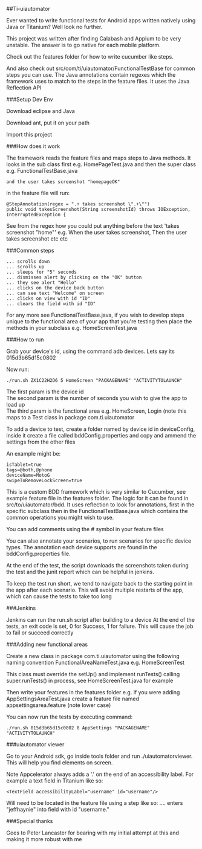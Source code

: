 ##Ti-uiautomator

Ever wanted to write functional tests for Android apps written natively using Java or Titanium? Well look no further.

This project was written after finding Calabash and Appium to be very unstable. The answer is to go native for each mobile platform.

Check out the features folder for how to write cucumber like steps.

And also check out src/com/ti/uiautomator/FunctionalTestBase for common steps you can use. The Java annotations contain regexes which the framework uses to match to the steps in the feature files. It uses the Java Reflection API

###Setup Dev Env

Download eclipse and Java

Download ant, put it on your path

Import this project

###How does it work

The framework reads the feature files and maps steps to Java methods. It looks in the sub class first e.g. HomePageTest.java and then the super class e.g. FunctionalTestBase.java

```
and the user takes screenshot "homepageOK"
```

in the feature file will run:

```
@StepAnnotation(regex = ".+ takes screenshot \".+\"")
public void takesScreenshot(String screenshotId) throws IOException, InterruptedException {
```

See from the regex how you could put anything before the text 'takes screenshot "home"'
e.g. When the user takes screenshot, Then the user takes screenshot etc etc

###Common steps

```
... scrolls down
... scrolls up
... sleeps for "5" seconds
... dismisses alert by clicking on the "OK" button
... they see alert "Hello"
... clicks on the device back button
... can see text "Welcome" on screen
... clicks on view with id "ID"
... clears the field with id "ID"
```

For any more see FunctionalTestBase.java, if you wish to develop steps unique to the functional area of your app that you're testing then place the methods in your subclass e.g. HomeScreenTest.java

###How to run

Grab your device's id, using the command adb devices. Lets say its 015d3b65d15c0802

Now run:

```
./run.sh ZX1C22H2D6 5 HomeScreen "PACKAGENAME" "ACTIVITYTOLAUNCH"
```

The first param is the device id<br/>
The second param is the number of seconds you wish to give the app to load up<br/>
The third param is the functional area e.g. HomeScreen, Login (note this maps to a Test class in package com.ti.uiautomator<br/>

To add a device to test, create a folder named by device id in deviceConfig, inside it create a file called bddConfig.properties and copy and ammend the settings from the other files

An example might be:
```
isTablet=true
tags=@both,@phone
deviceName=MotoG
swipeToRemoveLockScreen=true
```

This is a custom BDD framework which is very similar to Cucumber, see example feature file in the features folder. The logic for it can be found in src/to/uiautomator/bdd. It uses reflection to look for annotations, first in the specific subclass then in the FunctionalTestBase.java which contains the common operations you might wish to use.

You can add comments using the # symbol in your feature files

You can also annotate your scenarios, to run scenarios for specific device types. The annotation each device supports are found in the bddConfig.properties file.

At the end of the test, the script downloads the screenshots taken during the test and the junit report which can be helpful in jenkins.

To keep the test run short, we tend to navigate back to the starting point in the app after each scenario. This will avoid multiple restarts of the app, which can cause the tests to take too long

###Jenkins

Jenkins can run the run.sh script after building to a device
At the end of the tests, an exit code is set, 0 for Success, 1 for failure. This will cause the job to fail or succeed correctly

###Adding new functional areas

Create a new class in package com.ti.uiautomator using the following naming convention FunctionalAreaNameTest.java e.g. HomeScreenTest

This class must override the setUp() and implement runTests() calling super.runTests() in process, see HomeScreenTest.java for example

Then write your features in the features folder e.g. if you were adding AppSettingsAreaTest.java create a feature file named appsettingsarea.feature (note lower case)

You can now run the tests by executing command:

```
./run.sh 015d3b65d15c0802 8 AppSettings "PACKAGENAME" "ACTIVITYTOLAUNCH"
```

###uiautomator viewer

Go to your Android sdk, go inside tools folder and run ./uiautomatorviewer. This will help you find elements on screen.

Note Appcelerator always adds a '.' on the end of an accessibility label. For example a text field in Titanium like so:

```
<TextField accessibilityLabel="username" id="username"/>
```

Will need to be located in the feature file using a step like so: .... enters "jeffhaynie" into field with id "username."

###Special thanks

Goes to Peter Lancaster for bearing with my initial attempt at this and making it more robust with me
